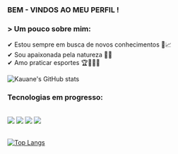 ### BEM - VINDOS AO MEU PERFIL !
### > Um pouco sobre mim:<br/>
✔ Estou sempre em busca de novos conhecimentos 🚀📈 <br/>
✔ Sou apaixonada pela natureza 🌲🦋 <br/>
✔ Amo praticar esportes 🏆🥊🏊‍♀️ <br/>

![Kauane's GitHub stats](https://github-readme-stats.vercel.app/api?username=Kauanedev&show_icons=true&theme=radical)




### Tecnologias em progresso:
<div style = "display: inline_block"><br/>
  <img src = "https://img.shields.io/badge/Python-14354C?style=for-the-badge&logo=python&logoColor=white"/>  
  <img src = "https://img.shields.io/badge/JavaScript-323330?style=for-the-badge&logo=javascript&logoColor=F7DF1E"/>
  <img src = "https://img.shields.io/badge/Node.js-43853D?style=for-the-badge&logo=node.js&logoColor=white"/>
  <img src = "https://img.shields.io/badge/MySQL-00000F?style=for-the-badge&logo=mysql&logoColor=white"/>
<div><br/>




[![Top Langs](https://github-readme-stats.vercel.app/api/top-langs/?username=Kauanedev&hide_progress=true)](https://github.com/Kauanedev/github-readme-stats)


